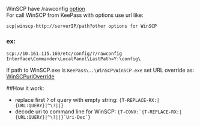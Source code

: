 WinSCP have /rawconfig [option](https://winscp.net/eng/docs/rawconfig)   
For call WinSCP from KeePass with options use url like:
```
scp|winscp-http://serverIP/path?other options for WinSCP
```
### ex:
```
scp://10.161.115.160/etc/config/?/rawconfig Interface\Commander\LocalPanel\LastPath=Y:\config\
```
If path to WinSCP.exe is ```KeePass\..\WinSCP\WinSCP.exe```
set URL override as: [WinSCPurlOverride](https://github.com/abakum/KeePassURLOverride/blob/main/WinSCPurlOverride)   

##How it work:
- replace first ```?``` of query with empty string: ```{T-REPLACE-RX:|{URL:QUERY}|^\?||}```
- decode uri to command line for WinSCP: ```{T-CONV:`{T-REPLACE-RX:|{URL:QUERY}|^\?||}`Uri-Dec`}```
